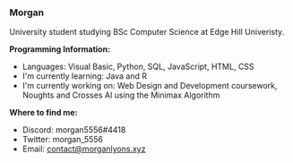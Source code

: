 ### Morgan
University student studying BSc Computer Science at Edge Hill Univeristy.

**Programming Information:**
* Languages:                  Visual Basic, Python, SQL, JavaScript, HTML, CSS
* I'm currently learning:     Java and R
* I'm currently working on:   Web Design and Development coursework, Noughts and Crosses AI using the Minimax Algorithm

**Where to find me:**
* Discord: morgan5556#4418
* Twitter: morgan_5556
* Email: contact@morganlyons.xyz


<!--
**morgan5556/morgan5556** is a ✨ _special_ ✨ repository because its `README.md` (this file) appears on your GitHub profile.

Here are some ideas to get you started:

- 🔭 I’m currently working on ...
- 🌱 I’m currently learning ...
- 👯 I’m looking to collaborate on ...
- 🤔 I’m looking for help with ...
- 💬 Ask me about ...
- 📫 How to reach me: ...
- 😄 Pronouns: ...
- ⚡ Fun fact: ...
-->
